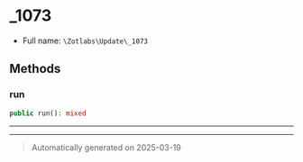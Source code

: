 
# _1073





* Full name: `\Zotlabs\Update\_1073`




## Methods


### run



```php
public run(): mixed
```












***


***
> Automatically generated on 2025-03-19
